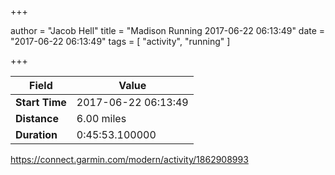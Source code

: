 +++

author = "Jacob Hell"
title = "Madison Running 2017-06-22 06:13:49"
date = "2017-06-22 06:13:49"
tags = [
    "activity", "running"
]

+++

<!--more-->

|Field  |Value  |
|--- | --- |
|**Start Time**|2017-06-22 06:13:49|
|**Distance**|6.00 miles|
|**Duration**|0:45:53.100000|

https://connect.garmin.com/modern/activity/1862908993